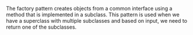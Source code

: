 The factory pattern creates objects from a common interface using a method that is implemented in a subclass. This pattern is used when we have a superclass with multiple subclasses and based on input, we need to return one of the subclasses.